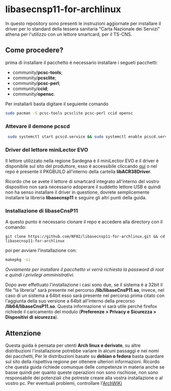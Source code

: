 # libasecnsp11-for-archlinux
In questo repository sono presenti le instruzioni aggiornate per installare il driver per lo standard della tessera sanitaria "Carta Nazionale dei Servizi" athena per l'utilizzo con un lettore smartcard, per il TS-CNS.
## Come procedere?
prima di installare il pacchetto è necessario installare i segueti pacchetti:
- community/**pcsc-tools**;
- community/**pcsclite**;
- community/**pcsc-perl**;
- community/**ccid**;
- community/**opensc**. 

Per installarli basta digitare il seguiente comando
```sh
sudo pacman -S pcsc-tools pcsclite pcsc-perl ccid opensc
```
### Attevare il demone pcscd
```sh
 sudo systemctl start pcscd.service && sudo systemctl enable pcscd.service
```

### Driver del lettore miniLector EVO
Il lettore utilizzato nella regione Sardegna è il miniLectior EVO e il driver è disponibile sul sito del produttore, esso è accessibile cliccando <a href="https://support.bit4id.com/#!/it/product/miniLector_EVO">qui</a> o nel repo è presente il PKGBUILD all'interno della cartella **libACR38Driver**.

Ricordo che se avete il lettore di smartcard integrato all'interno del vostro dispositivo non sarà necessario adoperare il suddetto lettore USB e quindi non ha senso installare il driver in questione, dovrete semplicemente installare la libreria **libasecnsp11** e seguire gli altri punti della guida.

### Installazione di libaseCnsP11
A questo punto è necessario clonare il repo e accedere alla directory con il comando:
```
git clone https://github.com/NF02/libasecnsp11-for-archlinux.git && cd libasecnsp11-for-archlinux
```
poi per avviare l'installazione con:
``` sh
makepkg -si
```
*Ovviamente per installare il pacchetto vi verrà richiesta la password di root e quindi i privilegi amministrativi.*

Dopo aver effettuato l'installazione i casi sono due, se il sistema è a 32bit il file "la libreria" sarà presente nel percorso **/lib/libaseCnsP11.so**, invece, nel caso di un sistema a 64bit esso sarà presente nel percorso prima citato con l'aggiunta della suo versione a 64bit all'interno della precorso **/lib64/libaseCnsP11.so**. Questa informazione vi sarà utile perché firefox richiede il caricamento del modulo (**Preferenze > Privacy e Sicurezza > Dispositivi di sicurezza**).

## Attenzione
Questa guida è pensata per utenti **Arch linux e derivate**, su altre distribuzioni l'installazione potrebbe variare in alcuni passaggi e nei nomi dei pacchetti, Per le distribuzioni basate su **debian o fedora** basta quardare sul sito della rispettiva regione per ottenere ulteriori informazioni. Ricordo che questa guida richiede comunque delle competenze in materia anche se basse quindi per quanto queste operazioni non sono rischiose, non sono responsabile dei potenziali che potreste creare alla vostra installazione o al vostro pc. Per eventuali problemi, controllare l'<a href="https://wiki.archlinux.org/title/Smartcards">ArchWiKi</a>
